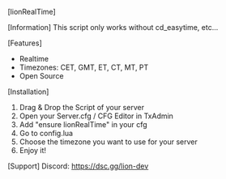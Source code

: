 [lionRealTime]

[Information]
This script only works without cd_easytime, etc...

[Features]
- Realtime
- Timezones: CET, GMT, ET, CT, MT, PT
- Open Source


[Installation]
1. Drag & Drop the Script of your server
2. Open your Server.cfg / CFG Editor in TxAdmin
3. Add "ensure lionRealTime" in your cfg
4. Go to config.lua
5. Choose the timezone you want to use for your server
6. Enjoy it!

[Support]
Discord: https://dsc.gg/lion-dev